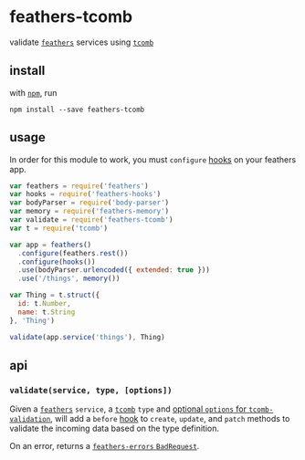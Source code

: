 # feathers-tcomb

validate [`feathers`](http://feathersjs.com) services using [`tcomb`](https://www.npmjs.com/package/tcomb)

## install

with [`npm`](https://www.npmjs.com), run

```shell
npm install --save feathers-tcomb
```

## usage

In order for this module to work, you must `configure` [hooks](https://www.npmjs.com/package/feathers-hooks) on your feathers app.

```js
var feathers = require('feathers')
var hooks = require('feathers-hooks')
var bodyParser = require('body-parser')
var memory = require('feathers-memory')
var validate = require('feathers-tcomb')
var t = require('tcomb')

var app = feathers()
  .configure(feathers.rest())
  .configure(hooks())
  .use(bodyParser.urlencoded({ extended: true }))
  .use('/things', memory())

var Thing = t.struct({
  id: t.Number,
  name: t.String
}, 'Thing')

validate(app.service('things'), Thing)
```

## api

### `validate(service, type, [options])`

Given a [`feathers`](http://feathersjs.com) `service`, a [`tcomb`](https://www.npmjs.com/package/tcomb) `type` and [optional `options` for `tcomb-validation`](https://github.com/gcanti/tcomb-validation#basic-usage), will add a `before` [hook](https://www.npmjs.com/package/feathers-hooks) to `create`, `update`, and `patch` methods to validate the incoming data based on the type definition.

On an error, returns a [`feathers-errors` `BadRequest`](https://www.npmjs.com/package/feathers-errors).
